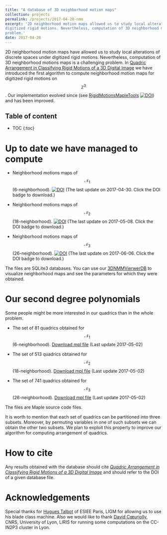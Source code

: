 ```yaml
---
title: "A database of 3D neighborhood motion maps"
collection: projects
permalink: /projects/2017-04-28-nmm
excerpt: '2D neighborhood motion maps allowed us to study local alterations of discrete spaces under
digitized rigid motions. Nevertheless, computation of 3D neighborhood motions maps is a challenging
problem.'
date: 2017-04-28
---
```


2D neighborhood motion maps have allowed us to study local alterations of discrete spaces under
digitized rigid motions. Nevertheless, computation of 3D neighborhood motions maps is a challenging
problem. In [Quadric Arrangement in Classifying Rigid Motions of a 3D Digital
Image](../publication/2016-09-09-quadric-arrangement-in-classifying-rigid-motions-of-a-3d-digital-image)
we have introduced the first algorithm to compute neighborhood motion maps for digitized rigid
motions on $$\mathbb{Z}^3$$. Our implementation evolved since (see
[RigidMotionsMapleTools](../software/2017-3d-nmm)
[![DOI](https://zenodo.org/badge/DOI/10.5281/zenodo.573013.svg)](https://doi.org/10.5281/zenodo.573013))
and has been improved.

<h2>Table of content</h2>

* TOC
{:toc}


Up to date we have managed to compute
====

- Neighborhood motions maps of $$\mathcal{N}_1$$ (6-neighborhood).
  [![DOI](https://zenodo.org/badge/DOI/10.5281/zenodo.573014.svg)](https://doi.org/10.5281/zenodo.573014)
  (The last update on 2017-04-30. Click the DOI badge to download.)


- Neighborhood motions maps of $$\mathcal{N}_2$$ (18-neighborhood).
  [![DOI](https://zenodo.org/badge/DOI/10.5281/zenodo.573015.svg)](https://doi.org/10.5281/zenodo.573015)
  (The last update on 2017-05-08. Click the DOI badge to download.)


- Neighborhood motions maps of $$\mathcal{N}_3$$ (26-neighborhood).
  [![DOI](https://zenodo.org/badge/DOI/10.5281/zenodo.802850.svg)](https://doi.org/10.5281/zenodo.802850)
  (The last update on 2017-06-06. Click the DOI badge to download.)



The files are SQLite3 databases. You can use our
[3DNMMVierwerDB](https://github.com/copyme/NeighborhoodMotionMapsTools) to visualize neighborhood
maps and see the parameters for which they were obtained.


Our second degree polynomials
====

Some people might be more interested in our quadrics than in the whole problem. 

- The set of 81 quadrics obtained for $$\mathcal{N}_1$$ (6-neighborhood). [Download mpl
  file](../files/quadrics_N1.mpl) (Last update 2017-05-02)

- The set of 513 quadrics obtained for $$\mathcal{N}_2$$ (18-neighborhood). [Download mpl
  file](../files/quadrics_N2.mpl) (Last update 2017-05-02)

- The set of 741 quadrics obtained for $$\mathcal{N}_3$$ (26-neighborhood). [Download mpl
  file](../files/quadrics_N3.mpl) (Last update 2017-05-02)

The files are Maple source code files.

It is worth to mention that each set of quadrics can be partitioned into three subsets. Moreover, by
permuting variables in one of such subsets we can obtain the other two subsets. We plan to exploit
this property to improve our algorithm for computing arrangement of quadrics.


How to cite
====

Any results obtained with the database should cite [*Quadric Arrangement in Classifying Rigid
Motions of a 3D Digital
Image*](../publication/2016-09-09-quadric-arrangement-in-classifying-rigid-motions-of-a-3d-digital-image)
and should refer to the DOI of a given database file.


Acknowledgements
====

Special thanks for [Hugues Talbot](http://hugues.zahlt.info/bienvenue.html) of ESIEE Paris, LIGM for
allowing us to use his blade class machine. Also we would like to thank [David
Cœurjolly](http://liris.cnrs.fr/%7Edcoeurjo/), CNRS, University of Lyon, LIRIS for running some
computations on the CC-IN2P3 cluster in Lyon.
